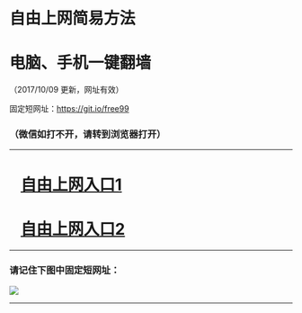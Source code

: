 ﻿# 自由上网简易方法

# 电脑、手机一键翻墙

（2017/10/09 更新，网址有效）

固定短网址：https://git.io/free99

### （微信如打不开，请转到浏览器打开）


***





# &nbsp;&nbsp; <a href="http://ft887316753.fwq-tz-1001.info/fwqtz01.html?t=100900132047 " target="_blank">自由上网入口1</a>
# &nbsp;&nbsp; <a href="http://ft1251620553.fwq-tz-1002.info/fwqtz02.html?t=100900131013 " target="_blank">自由上网入口2</a>
***

### 请记住下图中固定短网址：

<img src="https://s3-us-west-2.amazonaws.com/fwq-1001/yjfq-20170905okok.png" /> 


***

